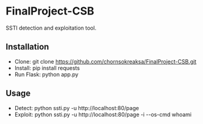 # FinalProject-CSB
SSTI detection and exploitation tool.

## Installation
- Clone: git clone https://github.com/chornsokreaksa/FinalProject-CSB.git
- Install: pip install requests
- Run Flask: python app.py

## Usage
- Detect: python ssti.py -u http://localhost:80/page
- Exploit: python ssti.py -u http://localhost:80/page -i --os-cmd whoami
